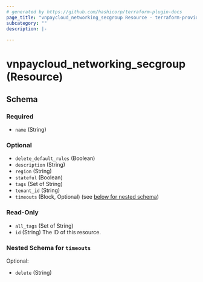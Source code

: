 ```yaml
---
# generated by https://github.com/hashicorp/terraform-plugin-docs
page_title: "vnpaycloud_networking_secgroup Resource - terraform-provider-vnpaycloud"
subcategory: ""
description: |-
  
---
```


# vnpaycloud_networking_secgroup (Resource)





<!-- schema generated by tfplugindocs -->
## Schema

### Required

- `name` (String)

### Optional

- `delete_default_rules` (Boolean)
- `description` (String)
- `region` (String)
- `stateful` (Boolean)
- `tags` (Set of String)
- `tenant_id` (String)
- `timeouts` (Block, Optional) (see [below for nested schema](#nestedblock--timeouts))

### Read-Only

- `all_tags` (Set of String)
- `id` (String) The ID of this resource.

<a id="nestedblock--timeouts"></a>
### Nested Schema for `timeouts`

Optional:

- `delete` (String)
